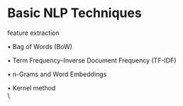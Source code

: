 # Basic NLP Techniques

feature extraction

• Bag of Words (BoW)

• Term Frequency–Inverse Document Frequency (TF-IDF)

• n-Grams and Word Embeddings

• Kernel method\
\


